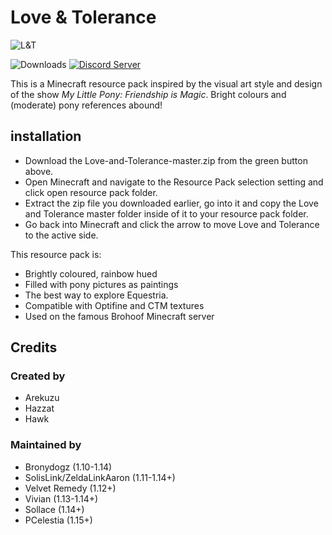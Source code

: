 # Love & Tolerance

<img src="https://love-tolerance.com/resources/img/preview.png" alt="L&T"></img>

![Downloads](https://img.shields.io/github/downloads/Love-and-Tolerance/Love-and-Tolerance/total.svg?color=blue)
[![Discord Server](https://img.shields.io/discord/621069869244350468.svg?color=blueviolet)](https://discord.gg/fxNMGvm)

This is a Minecraft resource pack inspired by the visual art style and design of the show _My Little Pony: Friendship is Magic_. Bright colours and (moderate) pony references abound!

## installation

 - Download the Love-and-Tolerance-master.zip from the green button above.
 - Open Minecraft and navigate to the Resource Pack selection setting and click open resource pack folder.
 - Extract the zip file you downloaded earlier, go into it and copy the Love and Tolerance master folder inside of it to your resource pack folder.
 - Go back into Minecraft and click the arrow to move Love and Tolerance to the active side.

This resource pack is:

 - Brightly coloured, rainbow hued
 - Filled with pony pictures as paintings
 - The best way to explore Equestria.
 - Compatible with Optifine and CTM textures
 - Used on the famous Brohoof Minecraft server

## Credits

### Created by
 - Arekuzu
 - Hazzat
 - Hawk

### Maintained by

 - Bronydogz (1.10-1.14)
 - SolisLink/ZeldaLinkAaron (1.11-1.14+)
 - Velvet Remedy (1.12+)
 - Vivian (1.13-1.14+)
 - Sollace (1.14+)
 - PCelestia (1.15+)
